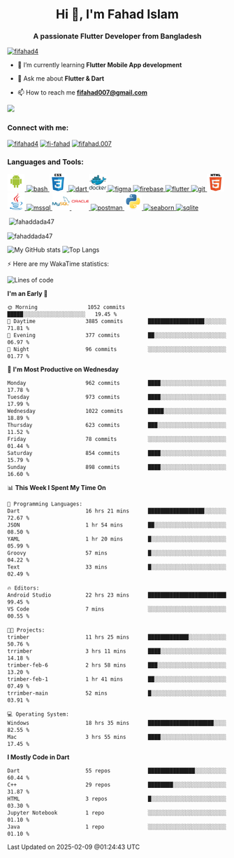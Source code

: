 <h1 align="center">Hi 👋, I'm Fahad Islam</h1>
<h3 align="center">A passionate Flutter Developer from Bangladesh</h3>

<p align="left"> <a href="https://twitter.com/fifahad4" target="blank"><img src="https://img.shields.io/twitter/follow/fifahad4?logo=twitter&style=for-the-badge" alt="fifahad4" /></a> </p>

- 🌱 I’m currently learning **Flutter Mobile App development**

- 💬 Ask me about **Flutter & Dart**

- 📫 How to reach me **fifahad007@gmail.com**

![](https://komarev.com/ghpvc/?username=Fahaddada47&color=blueviolet&style=for-the-badge)

<h3 align="left">Connect with me:</h3>
<p align="left">
<a href="https://twitter.com/fifahad4" target="blank"><img align="center" src="https://raw.githubusercontent.com/rahuldkjain/github-profile-readme-generator/master/src/images/icons/Social/twitter.svg" alt="fifahad4" height="30" width="40" /></a>
<a href="https://linkedin.com/in/fi-fahad" target="blank"><img align="center" src="https://raw.githubusercontent.com/rahuldkjain/github-profile-readme-generator/master/src/images/icons/Social/linked-in-alt.svg" alt="fi-fahad" height="30" width="40" /></a>
<a href="https://fb.com/fifahad.007" target="blank"><img align="center" src="https://raw.githubusercontent.com/rahuldkjain/github-profile-readme-generator/master/src/images/icons/Social/facebook.svg" alt="fifahad.007" height="30" width="40" /></a>
</p>

<h3 align="left">Languages and Tools:</h3>
<p align="left"> <a href="https://developer.android.com" target="_blank" rel="noreferrer"> <img src="https://raw.githubusercontent.com/devicons/devicon/master/icons/android/android-original-wordmark.svg" alt="android" width="40" height="40"/> </a> <a href="https://www.gnu.org/software/bash/" target="_blank" rel="noreferrer"> <img src="https://www.vectorlogo.zone/logos/gnu_bash/gnu_bash-icon.svg" alt="bash" width="40" height="40"/> </a> <a href="https://www.w3schools.com/css/" target="_blank" rel="noreferrer"> <img src="https://raw.githubusercontent.com/devicons/devicon/master/icons/css3/css3-original-wordmark.svg" alt="css3" width="40" height="40"/> </a> <a href="https://dart.dev" target="_blank" rel="noreferrer"> <img src="https://www.vectorlogo.zone/logos/dartlang/dartlang-icon.svg" alt="dart" width="40" height="40"/> </a> <a href="https://www.docker.com/" target="_blank" rel="noreferrer"> <img src="https://raw.githubusercontent.com/devicons/devicon/master/icons/docker/docker-original-wordmark.svg" alt="docker" width="40" height="40"/> </a> <a href="https://www.figma.com/" target="_blank" rel="noreferrer"> <img src="https://www.vectorlogo.zone/logos/figma/figma-icon.svg" alt="figma" width="40" height="40"/> </a> <a href="https://firebase.google.com/" target="_blank" rel="noreferrer"> <img src="https://www.vectorlogo.zone/logos/firebase/firebase-icon.svg" alt="firebase" width="40" height="40"/> </a> <a href="https://flutter.dev" target="_blank" rel="noreferrer"> <img src="https://www.vectorlogo.zone/logos/flutterio/flutterio-icon.svg" alt="flutter" width="40" height="40"/> </a> <a href="https://git-scm.com/" target="_blank" rel="noreferrer"> <img src="https://www.vectorlogo.zone/logos/git-scm/git-scm-icon.svg" alt="git" width="40" height="40"/> </a> <a href="https://www.w3.org/html/" target="_blank" rel="noreferrer"> <img src="https://raw.githubusercontent.com/devicons/devicon/master/icons/html5/html5-original-wordmark.svg" alt="html5" width="40" height="40"/> </a> <a href="https://www.java.com" target="_blank" rel="noreferrer"> <img src="https://raw.githubusercontent.com/devicons/devicon/master/icons/java/java-original.svg" alt="java" width="40" height="40"/> </a> <a href="https://www.microsoft.com/en-us/sql-server" target="_blank" rel="noreferrer"> <img src="https://www.svgrepo.com/show/303229/microsoft-sql-server-logo.svg" alt="mssql" width="40" height="40"/> </a> <a href="https://www.mysql.com/" target="_blank" rel="noreferrer"> <img src="https://raw.githubusercontent.com/devicons/devicon/master/icons/mysql/mysql-original-wordmark.svg" alt="mysql" width="40" height="40"/> </a> <a href="https://www.oracle.com/" target="_blank" rel="noreferrer"> <img src="https://raw.githubusercontent.com/devicons/devicon/master/icons/oracle/oracle-original.svg" alt="oracle" width="40" height="40"/> </a> <a href="https://postman.com" target="_blank" rel="noreferrer"> <img src="https://www.vectorlogo.zone/logos/getpostman/getpostman-icon.svg" alt="postman" width="40" height="40"/> </a> <a href="https://www.python.org" target="_blank" rel="noreferrer"> <img src="https://raw.githubusercontent.com/devicons/devicon/master/icons/python/python-original.svg" alt="python" width="40" height="40"/> </a> <a href="https://seaborn.pydata.org/" target="_blank" rel="noreferrer"> <img src="https://seaborn.pydata.org/_images/logo-mark-lightbg.svg" alt="seaborn" width="40" height="40"/> </a> <a href="https://www.sqlite.org/" target="_blank" rel="noreferrer"> <img src="https://www.vectorlogo.zone/logos/sqlite/sqlite-icon.svg" alt="sqlite" width="40" height="40"/> </a> </p>

<p>&nbsp;<img align="center" src="https://github-readme-stats.vercel.app/api?username=fahaddada47&show_icons=true&locale=en" alt="fahaddada47" /></p>

<p><img align="center" src="https://github-readme-streak-stats.herokuapp.com/?user=fahaddada47&theme=dark" alt="fahaddada47" /></p>


![My GitHub stats](https://github-readme-stats.vercel.app/api?username=Fahaddada47&show_icons=true&theme=radical)
![Top Langs](https://github-readme-stats.vercel.app/api/top-langs/?username=Fahaddada47&layout=donut)


⚡ Here are my WakaTime statistics:

<!--START_SECTION:waka-->
![Lines of code](https://img.shields.io/badge/From%20Hello%20World%20I%27ve%20Written-2.0%20million%20lines%20of%20code-blue)

**I'm an Early 🐤** 

```text
🌞 Morning                1052 commits        █████░░░░░░░░░░░░░░░░░░░░   19.45 % 
🌆 Daytime                3885 commits        ██████████████████░░░░░░░   71.81 % 
🌃 Evening                377 commits         ██░░░░░░░░░░░░░░░░░░░░░░░   06.97 % 
🌙 Night                  96 commits          ░░░░░░░░░░░░░░░░░░░░░░░░░   01.77 % 
```
📅 **I'm Most Productive on Wednesday** 

```text
Monday                   962 commits         ████░░░░░░░░░░░░░░░░░░░░░   17.78 % 
Tuesday                  973 commits         ████░░░░░░░░░░░░░░░░░░░░░   17.99 % 
Wednesday                1022 commits        █████░░░░░░░░░░░░░░░░░░░░   18.89 % 
Thursday                 623 commits         ███░░░░░░░░░░░░░░░░░░░░░░   11.52 % 
Friday                   78 commits          ░░░░░░░░░░░░░░░░░░░░░░░░░   01.44 % 
Saturday                 854 commits         ████░░░░░░░░░░░░░░░░░░░░░   15.79 % 
Sunday                   898 commits         ████░░░░░░░░░░░░░░░░░░░░░   16.60 % 
```


📊 **This Week I Spent My Time On** 

```text
💬 Programming Languages: 
Dart                     16 hrs 21 mins      ██████████████████░░░░░░░   72.67 % 
JSON                     1 hr 54 mins        ██░░░░░░░░░░░░░░░░░░░░░░░   08.50 % 
YAML                     1 hr 20 mins        █░░░░░░░░░░░░░░░░░░░░░░░░   05.99 % 
Groovy                   57 mins             █░░░░░░░░░░░░░░░░░░░░░░░░   04.22 % 
Text                     33 mins             █░░░░░░░░░░░░░░░░░░░░░░░░   02.49 % 

🔥 Editors: 
Android Studio           22 hrs 23 mins      █████████████████████████   99.45 % 
VS Code                  7 mins              ░░░░░░░░░░░░░░░░░░░░░░░░░   00.55 % 

🐱‍💻 Projects: 
trimber                  11 hrs 25 mins      █████████████░░░░░░░░░░░░   50.76 % 
trrimber                 3 hrs 11 mins       ████░░░░░░░░░░░░░░░░░░░░░   14.18 % 
trimber-feb-6            2 hrs 58 mins       ███░░░░░░░░░░░░░░░░░░░░░░   13.20 % 
trimber-feb-1            1 hr 41 mins        ██░░░░░░░░░░░░░░░░░░░░░░░   07.49 % 
trrimber-main            52 mins             █░░░░░░░░░░░░░░░░░░░░░░░░   03.91 % 

💻 Operating System: 
Windows                  18 hrs 35 mins      █████████████████████░░░░   82.55 % 
Mac                      3 hrs 55 mins       ████░░░░░░░░░░░░░░░░░░░░░   17.45 % 
```

**I Mostly Code in Dart** 

```text
Dart                     55 repos            ███████████████░░░░░░░░░░   60.44 % 
C++                      29 repos            ████████░░░░░░░░░░░░░░░░░   31.87 % 
HTML                     3 repos             █░░░░░░░░░░░░░░░░░░░░░░░░   03.30 % 
Jupyter Notebook         1 repo              ░░░░░░░░░░░░░░░░░░░░░░░░░   01.10 % 
Java                     1 repo              ░░░░░░░░░░░░░░░░░░░░░░░░░   01.10 % 
```




 Last Updated on 2025-02-09 @01:24:43 UTC
<!--END_SECTION:waka-->
